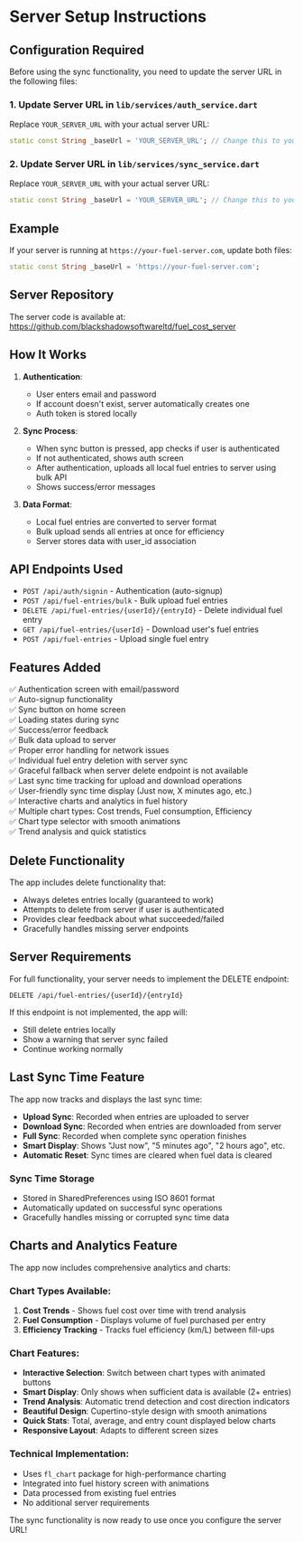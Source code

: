 # Server Setup Instructions

## Configuration Required

Before using the sync functionality, you need to update the server URL in the following files:

### 1. Update Server URL in `lib/services/auth_service.dart`
Replace `YOUR_SERVER_URL` with your actual server URL:
```dart
static const String _baseUrl = 'YOUR_SERVER_URL'; // Change this to your server URL
```

### 2. Update Server URL in `lib/services/sync_service.dart`
Replace `YOUR_SERVER_URL` with your actual server URL:
```dart
static const String _baseUrl = 'YOUR_SERVER_URL'; // Change this to your server URL
```

## Example
If your server is running at `https://your-fuel-server.com`, update both files:
```dart
static const String _baseUrl = 'https://your-fuel-server.com';
```

## Server Repository
The server code is available at: https://github.com/blackshadowsoftwareltd/fuel_cost_server

## How It Works

1. **Authentication**: 
   - User enters email and password
   - If account doesn't exist, server automatically creates one
   - Auth token is stored locally

2. **Sync Process**:
   - When sync button is pressed, app checks if user is authenticated
   - If not authenticated, shows auth screen
   - After authentication, uploads all local fuel entries to server using bulk API
   - Shows success/error messages

3. **Data Format**:
   - Local fuel entries are converted to server format
   - Bulk upload sends all entries at once for efficiency
   - Server stores data with user_id association

## API Endpoints Used

- `POST /api/auth/signin` - Authentication (auto-signup)
- `POST /api/fuel-entries/bulk` - Bulk upload fuel entries
- `DELETE /api/fuel-entries/{userId}/{entryId}` - Delete individual fuel entry
- `GET /api/fuel-entries/{userId}` - Download user's fuel entries
- `POST /api/fuel-entries` - Upload single fuel entry

## Features Added

✅ Authentication screen with email/password  
✅ Auto-signup functionality  
✅ Sync button on home screen  
✅ Loading states during sync  
✅ Success/error feedback  
✅ Bulk data upload to server  
✅ Proper error handling for network issues  
✅ Individual fuel entry deletion with server sync  
✅ Graceful fallback when server delete endpoint is not available  
✅ Last sync time tracking for upload and download operations  
✅ User-friendly sync time display (Just now, X minutes ago, etc.)  
✅ Interactive charts and analytics in fuel history  
✅ Multiple chart types: Cost trends, Fuel consumption, Efficiency  
✅ Chart type selector with smooth animations  
✅ Trend analysis and quick statistics  

## Delete Functionality

The app includes delete functionality that:
- Always deletes entries locally (guaranteed to work)
- Attempts to delete from server if user is authenticated
- Provides clear feedback about what succeeded/failed
- Gracefully handles missing server endpoints

## Server Requirements

For full functionality, your server needs to implement the DELETE endpoint:
```
DELETE /api/fuel-entries/{userId}/{entryId}
```

If this endpoint is not implemented, the app will:
- Still delete entries locally
- Show a warning that server sync failed
- Continue working normally

## Last Sync Time Feature

The app now tracks and displays the last sync time:
- **Upload Sync**: Recorded when entries are uploaded to server
- **Download Sync**: Recorded when entries are downloaded from server  
- **Full Sync**: Recorded when complete sync operation finishes
- **Smart Display**: Shows "Just now", "5 minutes ago", "2 hours ago", etc.
- **Automatic Reset**: Sync times are cleared when fuel data is cleared

### Sync Time Storage
- Stored in SharedPreferences using ISO 8601 format
- Automatically updated on successful sync operations
- Gracefully handles missing or corrupted sync time data

## Charts and Analytics Feature

The app now includes comprehensive analytics and charts:

### Chart Types Available:
1. **Cost Trends** - Shows fuel cost over time with trend analysis
2. **Fuel Consumption** - Displays volume of fuel purchased per entry
3. **Efficiency Tracking** - Tracks fuel efficiency (km/L) between fill-ups

### Chart Features:
- **Interactive Selection**: Switch between chart types with animated buttons
- **Smart Display**: Only shows when sufficient data is available (2+ entries)
- **Trend Analysis**: Automatic trend detection and cost direction indicators
- **Beautiful Design**: Cupertino-style design with smooth animations
- **Quick Stats**: Total, average, and entry count displayed below charts
- **Responsive Layout**: Adapts to different screen sizes

### Technical Implementation:
- Uses `fl_chart` package for high-performance charting
- Integrated into fuel history screen with animations
- Data processed from existing fuel entries
- No additional server requirements

The sync functionality is now ready to use once you configure the server URL!